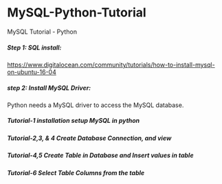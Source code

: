 # MySQL-Python-Tutorial
MySQL Tutorial - Python

##### Step 1: SQL install:
https://www.digitalocean.com/community/tutorials/how-to-install-mysql-on-ubuntu-16-04

##### step 2: Install MySQL Driver:
Python needs a MySQL driver to access the MySQL database.

##### Tutorial-1 installation setup MySQL in python
##### Tutorial-2,3, & 4 Create Database Connection, and view
##### Tutorial-4,5 Create Table in Database and Insert values in table
##### Tutorial-6 Select Table Columns from the table
